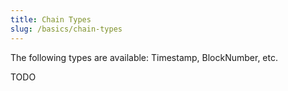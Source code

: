 ```yaml
---
title: Chain Types
slug: /basics/chain-types
---
```


The following types are available:
Timestamp, BlockNumber, etc.

TODO

